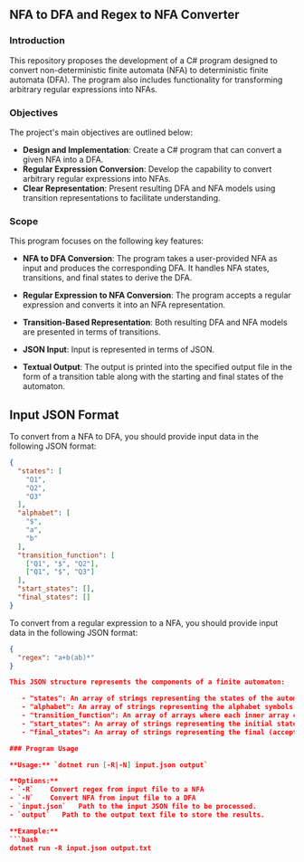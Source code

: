 ## NFA to DFA and Regex to NFA Converter

### Introduction

This repository proposes the development of a C# program designed to convert non-deterministic finite automata (NFA) to deterministic finite automata (DFA). The program also includes functionality for transforming arbitrary regular expressions into NFAs.

### Objectives

The project's main objectives are outlined below:

- **Design and Implementation**: Create a C# program that can convert a given NFA into a DFA.
- **Regular Expression Conversion**: Develop the capability to convert arbitrary regular expressions into NFAs.
- **Clear Representation**: Present resulting DFA and NFA models using transition representations to facilitate understanding.

### Scope

This program focuses on the following key features:

- **NFA to DFA Conversion**: The program takes a user-provided NFA as input and produces the corresponding DFA. It handles NFA states, transitions, and final states to derive the DFA.

- **Regular Expression to NFA Conversion**: The program accepts a regular expression and converts it into an NFA representation.

- **Transition-Based Representation**: Both resulting DFA and NFA models are presented in terms of transitions.

- **JSON Input**: Input is represented in terms of JSON.

- **Textual Output**: The output is printed into the specified output file in the form of a transition
table along with the starting and final states of the automaton.

## Input JSON Format

To convert from a NFA to DFA, you should provide input data in the following JSON format:

```json
{
  "states": [
    "Q1",
    "Q2",
    "Q3"
  ],
  "alphabet": [
    "$",
    "a",
    "b"
  ],
  "transition_function": [
    ["Q1", "$", "Q2"],
    ["Q1", "$", "Q3"]
  ],
  "start_states": [],
  "final_states": []
}
```

To convert from a regular expression to a NFA, you should provide input data in the following JSON format:
```json
{
  "regex": "a+b(ab)*"
}

This JSON structure represents the components of a finite automaton:

   - "states": An array of strings representing the states of the automaton.
   - "alphabet": An array of strings representing the alphabet symbols.
   - "transition_function": An array of arrays where each inner array consists of three strings: the current state, the input symbol, and the next state (transition function).
   - "start_states": An array of strings representing the initial states.
   - "final_states": An array of strings representing the final (accepting) states.

### Program Usage

**Usage:** `dotnet run [-R|-N] input.json output`

**Options:**
- `-R`    Convert regex from input file to a NFA
- `-N`    Convert NFA from input file to a DFA
- `input.json`   Path to the input JSON file to be processed.
- `output`   Path to the output text file to store the results.

**Example:**
```bash
dotnet run -R input.json output.txt
```